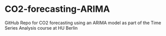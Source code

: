 # CO2-forecasting-ARIMA
GitHub Repo for CO2 forecasting using an ARIMA model as part of the Time Series Analysis course at HU Berlin
